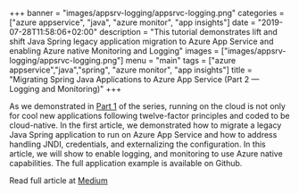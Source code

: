 +++
banner = "images/appsrv-logging/appsrvc-logging.png"
categories = ["azure appservice", "java", "azure monitor", "app insights"]
date = "2019-07-28T11:58:06+02:00"
description = "This tutorial demonstrates lift and shift Java  Spring legacy application migration to Azure App Service and enabling Azure native Monitoring and Logging"
images = ["images/appsrv-logging/appsrvc-logging.png"]
menu = "main"
tags = ["azure appservice","java","spring", "azure monitor", "app insights"]
title = "Migrating Spring Java Applications to Azure App Service (Part 2 — Logging and Monitoring)"
+++

As we demonstrated in [Part 1](/2018/11/08/migrating-java-applications-to-azure-app-service-part-1-datasources-credentials-and-msi/) of the series, running on the cloud is not only for cool new applications following twelve-factor principles and coded to be cloud-native. In the first article, we demonstrated how to migrate a legacy Java Spring application to run on Azure App Service and how to address handling JNDI, credentials, and externalizing the configuration. In this article, we will show to enable logging, and monitoring to use Azure native capabilities. The full application example is available on Github.

Read full article at [Medium](https://medium.com/microsoftazure/migrating-spring-java-applications-to-azure-app-service-part-2-logging-and-monitoring-3bd7cd0fc1a4)


